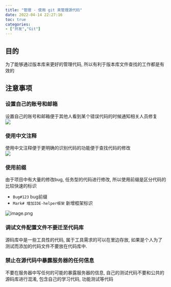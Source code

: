 ```yaml
---
title: "管理 - 使用 git 来管理源代码"
date: 2022-04-14 22:27:16
toc: true
categories:
- ["开发","Git"]
---
```


## 目的
为了能够通过版本库来更好的管理代码, 所以有利于版本库文件查找的工作都是有效的


## 注意事项

### 设置自己的账号和邮箱
设置自己的账号和邮箱便于其他人看到某个错误代码的时候通知相关人员修复<br />![](https://file.wulicode.com/yuque/202208/04/23/0611oyIM67Gc.png?x-oss-process=image/resize,h_372)

### 使用中文注释
使用中文注释便于更明确的识别代码的功能便于查找代码的修改<br />![](https://file.wulicode.com/yuque/202208/04/23/0612i33WEqPc.png?x-oss-process=image/resize,h_152)

### 使用前缀
由于项目中有大量的修改bug, 任务型的代码进行修改, 所以使用前缀是区分代码的比较快速的标识

- `Bug#123`  bug前缀
- `Mark# 增加IDE-helper框架` 新增框架标识

![image.png](https://file.wulicode.com/yuque/202208/04/23/0612fCEJD21C.png?x-oss-process=image/resize,h_126)

### 调试文件配置文件不要迁至代码库
源码库中是一些工具性的代码, 属于工具需求的可以在里边存放, 如果是个人为了测试而添加的代码文件不要放在代码库中.

### 禁止在源代码中暴露服务器的任何信息
不要在服务器中写任何的可能的暴露服务器的信息, 自己的测试代码不要和公共的源码库进行混淆, 包含自己的学习代码, 功能测试等代码

